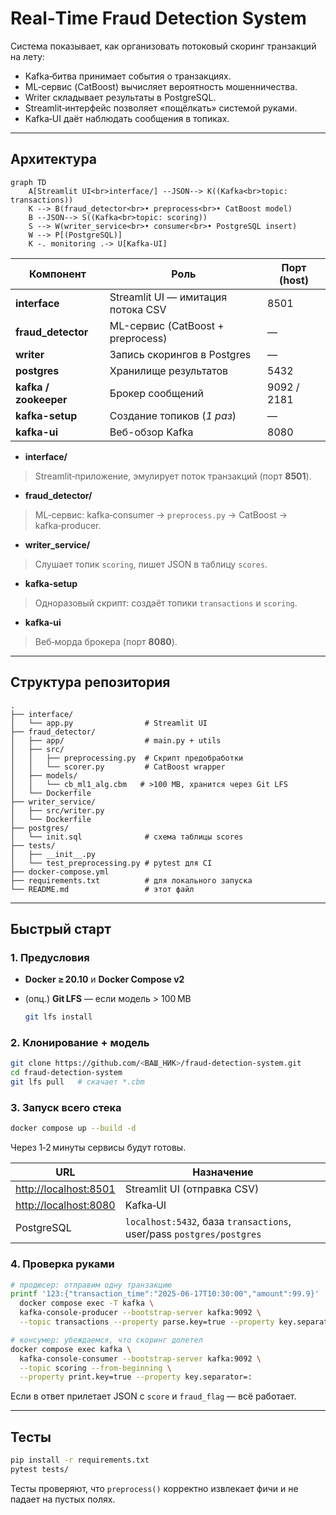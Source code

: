 # Real‑Time Fraud Detection System

Система показывает, как организовать потоковый скоринг транзакций на лету:

* Kafka‑битва принимает события о транзакциях.
* ML‑сервис (CatBoost) вычисляет вероятность мошенничества.
* Writer складывает результаты в PostgreSQL.
* Streamlit‑интерфейс позволяет «пощёлкать» системой руками.
* Kafka‑UI даёт наблюдать сообщения в топиках.

---

## Архитектура

```mermaid
graph TD
    A[Streamlit UI<br>interface/] --JSON--> K((Kafka<br>topic: transactions))
    K --> B(fraud_detector<br>• preprocess<br>• CatBoost model)
    B --JSON--> S((Kafka<br>topic: scoring))
    S --> W(writer_service<br>• consumer<br>• PostgreSQL insert)
    W --> P[(PostgreSQL)]
    K -. monitoring .-> U[Kafka‑UI]
```

| Компонент       | Роль                               | Порт (host) |
|-----------------|------------------------------------|-------------|
| **interface**   | Streamlit UI — имитация потока CSV | 8501 |
| **fraud_detector** | ML-сервис (CatBoost + preprocess) | — |
| **writer**      | Запись скорингов в Postgres        | — |
| **postgres**    | Хранилище результатов              | 5432 |
| **kafka / zookeeper** | Брокер сообщений              | 9092 / 2181 |
| **kafka-setup** | Cоздание топиков (*1 раз*)         | — |
| **kafka-ui**    | Веб-обзор Kafka                    | 8080 |

* **interface/**
> Streamlit‑приложение, эмулирует поток транзакций (порт **8501**).
* **fraud\_detector/**
> ML‑сервис: kafka‑consumer → `preprocess.py` → CatBoost → kafka‑producer.
* **writer\_service/**
> Слушает топик `scoring`, пишет JSON в таблицу `scores`.
* **kafka‑setup**
> Одноразовый скрипт: создаёт топики `transactions` и `scoring`.
* **kafka‑ui**
> Веб‑морда брокера (порт **8080**).
---

## Структура репозитория

```
.
├── interface/
│   └── app.py                # Streamlit UI
├── fraud_detector/
│   ├── app/                  # main.py + utils
│   ├── src/
│   │   ├── preprocessing.py  # Скрипт предобработки
│   │   └── scorer.py         # CatBoost wrapper
│   ├── models/
│   │   └── cb_ml1_alg.cbm   # >100 MB, хранится через Git LFS
│   └── Dockerfile
├── writer_service/
│   ├── src/writer.py
│   └── Dockerfile
├── postgres/
│   └── init.sql              # схема таблицы scores
├── tests/
│   ├── __init__.py
│   └── test_preprocessing.py # pytest для CI
├── docker-compose.yml
├── requirements.txt          # для локального запуска
└── README.md                 # этот файл
```

---

## Быстрый старт

### 1. Предусловия

* **Docker ≥ 20.10** и **Docker Compose v2**
* (опц.) **Git LFS** — если модель > 100 MB

  ```bash
  git lfs install
  ```

### 2. Клонирование + модель

```bash
git clone https://github.com/<ВАШ_НИК>/fraud-detection-system.git
cd fraud-detection-system
git lfs pull   # скачает *.cbm
```

### 3. Запуск всего стека

```bash
docker compose up --build -d
```

Через 1‑2 минуты сервисы будут готовы.

| URL                                            | Назначение                                                           |
| ---------------------------------------------- | -------------------------------------------------------------------- |
| [http://localhost:8501](http://localhost:8501) | Streamlit UI (отправка CSV)                                          |
| [http://localhost:8080](http://localhost:8080) | Kafka‑UI                                                             |
| PostgreSQL                                     | `localhost:5432`, база `transactions`, user/pass `postgres/postgres` |

### 4. Проверка руками

```bash
# продюсер: отправим одну транзакцию
printf '123:{"transaction_time":"2025-06-17T10:30:00","amount":99.9}' | \
  docker compose exec -T kafka \
  kafka-console-producer --bootstrap-server kafka:9092 \
  --topic transactions --property parse.key=true --property key.separator=:

# консумер: убеждаемся, что скоринг долетел
docker compose exec kafka \
  kafka-console-consumer --bootstrap-server kafka:9092 \
  --topic scoring --from-beginning \
  --property print.key=true --property key.separator=:
```

Если в ответ прилетает JSON с `score` и `fraud_flag` — всё работает.

---

## Тесты

```bash
pip install -r requirements.txt
pytest tests/
```

Тесты проверяют, что `preprocess()` корректно извлекает фичи и не падает на пустых полях.
